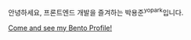 안녕하세요, 프론트엔드 개발을 즐겨하는 박용준<sup>yopark</sup>입니다.

[Come and see my Bento Profile!](https://bento.me/yopark)
